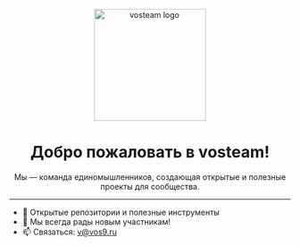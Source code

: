 <p align="center">
  <img src="https://raw.githubusercontent.com/vosteam/.github/main/profile/vosteam-logo.svg" width="200" alt="vosteam logo">
</p>

<h1 align="center">Добро пожаловать в vosteam!</h1>

<p align="center">
  Мы — команда единомышленников, создающая открытые и полезные проекты для сообщества.
</p>

---

- 🚀 Открытые репозитории и полезные инструменты
- 🤝 Мы всегда рады новым участникам!
- 📫 Связаться: [v@vos9.ru](mailto:email@vos9.ru)
